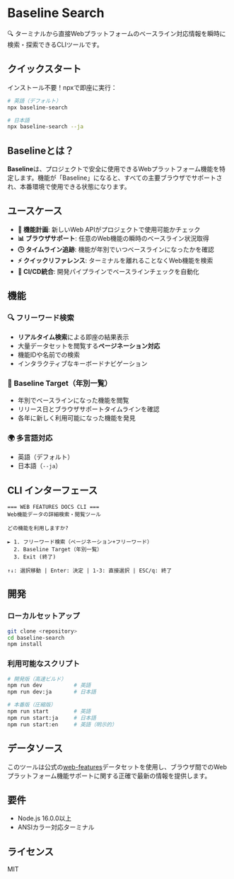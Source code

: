 # Baseline Search

🔍 ターミナルから直接Webプラットフォームのベースライン対応情報を瞬時に検索・探索できるCLIツールです。

## クイックスタート

インストール不要！npxで即座に実行：

```bash
# 英語（デフォルト）
npx baseline-search

# 日本語
npx baseline-search --ja
```

## Baselineとは？

**Baseline**は、プロジェクトで安全に使用できるWebプラットフォーム機能を特定します。機能が「Baseline」になると、すべての主要ブラウザでサポートされ、本番環境で使用できる状態になります。

## ユースケース

- **🚀 機能計画**: 新しいWeb APIがプロジェクトで使用可能かチェック
- **📊 ブラウザサポート**: 任意のWeb機能の瞬時のベースライン状況取得
- **🕒 タイムライン追跡**: 機能が年別でいつベースラインになったかを確認
- **⚡ クイックリファレンス**: ターミナルを離れることなくWeb機能を検索
- **🔄 CI/CD統合**: 開発パイプラインでベースラインチェックを自動化

## 機能

### 🔍 フリーワード検索
- **リアルタイム検索**による即座の結果表示
- 大量データセットを閲覧する**ページネーション対応**
- 機能IDや名前での検索
- インタラクティブなキーボードナビゲーション

### 📅 Baseline Target（年別一覧）
- 年別でベースラインになった機能を閲覧
- リリース日とブラウザサポートタイムラインを確認
- 各年に新しく利用可能になった機能を発見

### 🌍 多言語対応
- 英語（デフォルト）
- 日本語（`--ja`）

## CLI インターフェース

```
=== WEB FEATURES DOCS CLI ===
Web機能データの詳細検索・閲覧ツール

どの機能を利用しますか?

► 1. フリーワード検索（ページネーション+フリーワード）
  2. Baseline Target（年別一覧）
  3. Exit (終了)

↑↓: 選択移動 | Enter: 決定 | 1-3: 直接選択 | ESC/q: 終了
```

## 開発

### ローカルセットアップ
```bash
git clone <repository>
cd baseline-search
npm install
```

### 利用可能なスクリプト
```bash
# 開発版（高速ビルド）
npm run dev          # 英語
npm run dev:ja       # 日本語

# 本番版（圧縮版）
npm run start        # 英語
npm run start:ja     # 日本語
npm run start:en     # 英語（明示的）
```

## データソース

このツールは公式の[web-features](https://github.com/web-platform-dx/web-features)データセットを使用し、ブラウザ間でのWebプラットフォーム機能サポートに関する正確で最新の情報を提供します。

## 要件

- Node.js 16.0.0以上
- ANSIカラー対応ターミナル

## ライセンス

MIT